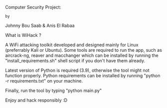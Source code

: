 Computer Security Project:

	by

Johnny Bou Saab & Anis El Rabaa

What is WiHack ?

A WiFi attacking toolkit developed and designed mainly for Linux (preferrably Kali or Ubuntu).
Some tools are required to run the app, such as aircrack-ng, reaver and macchanger which can be installed by running the "install_requirements.sh" shell script if you don't have them already.

Latest version of Python is required (3.9), otherwise the tool might not function properly. 
Python requirements can be installed by running "python -r requirements.txt" on your machine.

Finally, run the tool by typing "python main.py"

Enjoy and hack responsibly :D 
